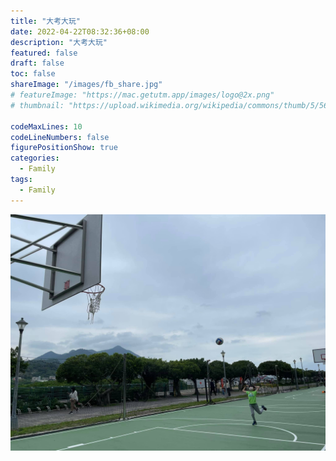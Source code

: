 ```yaml
---
title: "大考大玩"
date: 2022-04-22T08:32:36+08:00
description: "大考大玩"
featured: false
draft: false
toc: false
shareImage: "/images/fb_share.jpg"
# featureImage: "https://mac.getutm.app/images/logo@2x.png"
# thumbnail: "https://upload.wikimedia.org/wikipedia/commons/thumb/5/56/UTM_Logo.png/440px-UTM_Logo.png"

codeMaxLines: 10
codeLineNumbers: false
figurePositionShow: true
categories:
  - Family
tags:
  - Family
---
```



![](/images/2022-04-17-baseketball.jpeg)





